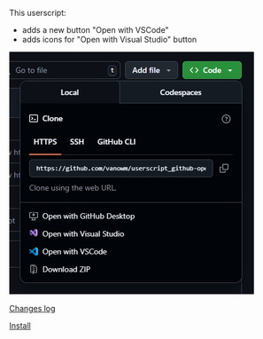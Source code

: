 This userscript:
* adds a new button "Open with VSCode"
* adds icons for "Open with Visual Studio" button

![Screenshot](https://raw.githubusercontent.com/vanowm/userscript_github-open_with_vscode/5b2e82e2b312b03f83d57cf6dd7ea2f36e4fb8c0/media/screenshot.png)

[Changes log](https://vanowm.github.io/userscript_github-open_with_vscode/CHANGES.html)

[Install](https://greasyfork.org/en/scripts/477808-github-open-with-vscode)